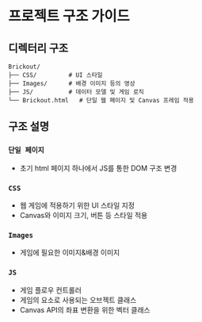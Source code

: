 # 프로젝트 구조 가이드

## 디렉터리 구조
```
Brickout/
├── CSS/         # UI 스타일
├── Images/      # 배경 이미지 등의 영상
├── JS/          # 데이터 모델 및 게임 로직
└── Brickout.html   # 단일 웹 페이지 및 Canvas 프레임 적용
```

## 구조 설명

### `단일 페이지`
- 초기 html 페이지 하나에서 JS를 통한 DOM 구조 변경

### `CSS`
- 웹 게임에 적용하기 위한 UI 스타일 지정
- Canvas와 이미지 크기, 버튼 등 스타일 적용

### `Images`
- 게임에 필요한 이미지&배경 이미지

### `JS`
- 게임 플로우 컨트롤러
- 게임의 요소로 사용되는 오브젝트 클래스
- Canvas API의 좌표 변환을 위한 벡터 클래스

